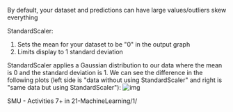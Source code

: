 By default, your dataset and predictions can have large values/outliers skew everything

StandardScaler:
1. Sets the mean for your dataset to be "0" in the output graph
2. Limits display to 1 standard deviation

StandardScaler applies a Gaussian distribution to our data where the mean is 0 and the standard deviation is 1. 
We can see the difference in the following plots (left side is "data without using StandardScaler" and right 
is "same data but using StandardScaler"):
![img](https://i.imgur.com/H3NzbVX.png)

SMU - Activities 7+ in 21-MachineLearning/1/
